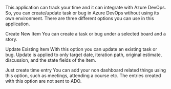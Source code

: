 This application can track your time and it can integrate with Azure DevOps. So, you can create/update task or bug in Azure DevOps wtihout using its own environment. There are three different options you can use in this application.

Create New Item
You can create a task or bug under a selected board and a story.

Update Existing Item
With this option you can update an existing task or bug. Update is applied to only target date, iteration path, original estimate, discussion, and the state fields of the item.

Just create time entry
You can add your non dashboard related things using this option, such as meetings, attending a course etc. The entries created with this option are not sent to ADO.
